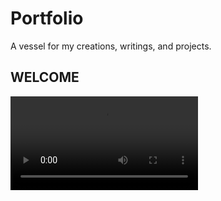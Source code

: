 # Portfolio
A vessel for my creations, writings, and projects.
## WELCOME
![IMG_0052.m4v](/images/IMG_0052.m4v)
